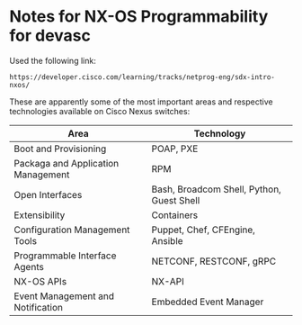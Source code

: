 # Notes for NX-OS Programmability for devasc
Used the following link:
```
https://developer.cisco.com/learning/tracks/netprog-eng/sdx-intro-nxos/
```

These are apparently some of the most important areas and respective technologies available on Cisco Nexus switches:

| Area | Technology |
|------|------------|
| Boot and Provisioning | POAP, PXE |
| Packaga and Application Management | RPM |
| Open Interfaces | Bash, Broadcom Shell, Python, Guest Shell |
| Extensibility | Containers |
| Configuration Management Tools | Puppet, Chef, CFEngine, Ansible | 
| Programmable Interface Agents | NETCONF, RESTCONF, gRPC |
| NX-OS APIs | NX-API |
| Event Management and Notification | Embedded Event Manager| 














